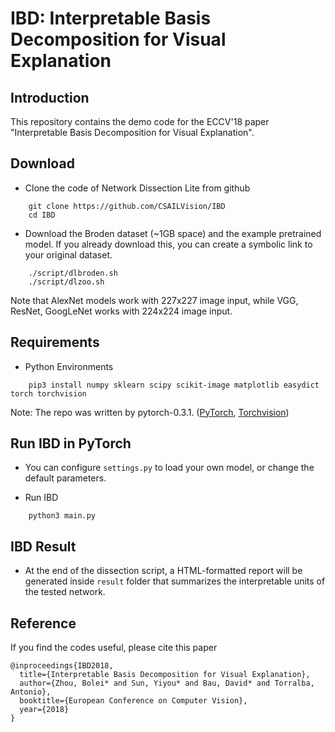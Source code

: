 # IBD: Interpretable Basis Decomposition for Visual Explanation

## Introduction
This repository contains the demo code for the ECCV'18 paper "Interpretable Basis Decomposition for Visual Explanation".

## Download
* Clone the code of Network Dissection Lite from github
```
    git clone https://github.com/CSAILVision/IBD
    cd IBD
```
* Download the Broden dataset (~1GB space) and the example pretrained model. If you already download this, you can create a symbolic link to your original dataset.
```
    ./script/dlbroden.sh
    ./script/dlzoo.sh
```

Note that AlexNet models work with 227x227 image input, while VGG, ResNet, GoogLeNet works with 224x224 image input.

## Requirements

* Python Environments

```
    pip3 install numpy sklearn scipy scikit-image matplotlib easydict torch torchvision
```

Note: The repo was written by pytorch-0.3.1. ([PyTorch](http://pytorch.org/), [Torchvision](https://github.com/pytorch/vision)) 

## Run IBD in PyTorch

* You can configure `settings.py` to load your own model, or change the default parameters.

* Run IBD 

```
    python3 main.py
```


## IBD Result

* At the end of the dissection script, a HTML-formatted report will be generated inside `result` folder that summarizes the interpretable units of the tested network. 


## Reference
If you find the codes useful, please cite this paper
```
@inproceedings{IBD2018,
  title={Interpretable Basis Decomposition for Visual Explanation},
  author={Zhou, Bolei* and Sun, Yiyou* and Bau, David* and Torralba, Antonio},
  booktitle={European Conference on Computer Vision},
  year={2018}
}
```

